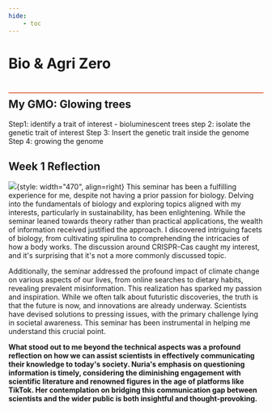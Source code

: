 ```yaml
---
hide:
    - toc
---
```


# Bio & Agri Zero
<div style="height:2px; background-color: #E17858; margin-top: 40px; margin-bottom: -20px;"></div>

## My GMO: Glowing trees


Step1: identify a trait of interest - bioluminescent trees
step 2: isolate the genetic trait of interest
Step 3: Insert the genetic trait inside the genome
Step 4: growing the genome

## Week 1 Reflection
![](../images/biozero/BIOLAB.svg){style: width="470", align=right}
This seminar has been a fulfilling experience for me, despite not having a prior passion for biology. Delving into the fundamentals of biology and exploring topics aligned with my interests, particularly in sustainability, has been enlightening. While the seminar leaned towards theory rather than practical applications, the wealth of information received justified the approach. I discovered intriguing facets of biology, from cultivating spirulina to comprehending the intricacies of how a body works. The discussion around CRISPR-Cas caught my interest, and it's surprising that it's not a more commonly discussed topic.

Additionally, the seminar addressed the profound impact of climate change on various aspects of our lives, from online searches to dietary habits, revealing prevalent misinformation. This realization has sparked my passion and inspiration. While we often talk about futuristic discoveries, the truth is that the future is now, and innovations are already underway. Scientists have devised solutions to pressing issues, with the primary challenge lying in societal awareness. This seminar has been instrumental in helping me understand this crucial point.

**What stood out to me beyond the technical aspects was a profound reflection on how we can assist scientists in effectively communicating their knowledge to today's society. Nuria's emphasis on questioning information is timely, considering the diminishing engagement with scientific literature and renowned figures in the age of platforms like TikTok. Her contemplation on bridging this communication gap between scientists and the wider public is both insightful and thought-provoking.**




